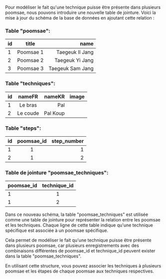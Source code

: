 Pour modéliser le fait qu'une technique puisse être présente dans plusieurs poomsae, nous pouvons introduire une nouvelle table de jointure. Voici la mise à jour du schéma de la base de données en ajoutant cette relation :

### Table "poomsae":

| id |   title    |             name |
|:---|:----------:|-----------------:|
| 1  | Poomsae 1	 |  Taegeuk Il Jang |
| 2  | Poomsae 2	 |  Taegeuk Yi Jang |
| 3  | Poomsae 3	 | Taegeuk Sam Jang |

### Table "techniques": 


| id |   nameFR   |   nameKR | image |
|:---|:----------:|---------:|-------|
| 1  |  Le bras	  |      Pal |       |
| 2  | Le coude	 | Pal Koup |       |




### Table "steps":


| id | poomsae_id | step_number |
|:---|:----------:|------------:|
| 1  |     1      |           1 |
| 2  |     1	     |           2 |



### Table de jointure "poomsae_techniques":



| poomsae_id | technique_id |
|:-----------|:------------:|
| 1          |      1       |
| 1          |      2       |

Dans ce nouveau schéma, la table "poomsae_techniques" est utilisée comme une table de jointure pour représenter la relation entre les poomsae et les techniques. Chaque ligne de cette table indique qu'une technique spécifique est associée à un poomsae spécifique.

Cela permet de modéliser le fait qu'une technique puisse être présente dans plusieurs poomsae, car plusieurs enregistrements avec des combinaisons différentes de poomsae_id et technique_id peuvent exister dans la table "poomsae_techniques".

En utilisant cette structure, vous pouvez associer les techniques à plusieurs poomsae et les étapes de chaque poomsae aux techniques respectives.
